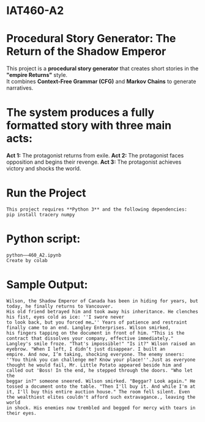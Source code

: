 # IAT460-A2

# Procedural Story Generator: The Return of the Shadow Emperor

 This project is a **procedural story generator** that creates short stories in the **"empire Returns"** style.  
 It combines **Context-Free Grammar (CFG)** and **Markov Chains** to generate narratives. 

# The system produces a **fully formatted story** with **three main acts**:
  **Act 1:** The protagonist returns from exile.
  **Act 2:** The protagonist faces opposition and begins their revenge.
  **Act 3:** The protagonist achieves victory and shocks the world.

# Run the Project
    This project requires **Python 3** and the following dependencies:
    pip install tracery numpy
# Python script:
    python——460_A2.ipynb
    Create by colab

# Sample Output:
    Wilson, the Shadow Emperor of Canada has been in hiding for years, but today, he finally returns to Vancouver. 
    His old friend betrayed him and took away his inheritance. He clenches his fist, eyes cold as ice: ''I swore never 
    to look back, but you forced me…'' Years of patience and restraint finally came to an end. Langley Enterprises. Wilson smirked, 
    his fingers tapping on the document in front of him. "This is the contract that dissolves your company, effective immediately." 
    Langley's smile froze. "That's impossible!" "Is it?" Wilson raised an eyebrow. "When I left, I didn’t just disappear. I built an 
    empire. And now, I’m taking, shocking everyone. The enemy sneers: ''You think you can challenge me? Know your place!''.Just as everyone 
    thought he would fail, Mr. Little Potato appeared beside him and called out 'Boss! In the end, he stepped through the doors. "Who let the 
    beggar in?" someone sneered. Wilson smirked. "Beggar? Look again." He tossed a document onto the table. "Then I'll buy it. And while I'm at 
    it, I'll buy this entire auction house." The room fell silent. Even the wealthiest elites couldn't afford such extravagance., leaving the world 
    in shock. His enemies now trembled and begged for mercy with tears in their eyes.

